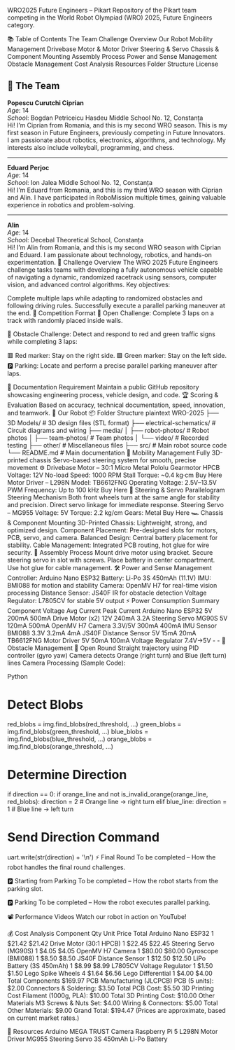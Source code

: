 WRO2025 Future Engineers – Pikart
Repository of the Pikart team competing in the World Robot Olympiad (WRO) 2025, Future Engineers category.

📚 Table of Contents
The Team
Challenge Overview
Our Robot
Mobility Management
Drivebase
Motor & Motor Driver
Steering & Servo
Chassis & Component Mounting
Assembly Process
Power and Sense Management
Obstacle Management
Cost Analysis
Resources
Folder Structure
License
## 👥 The Team

**Popescu Curutchi Ciprian**  
*Age*: 14  
*School*: Bogdan Petriceicu Hasdeu Middle School No. 12, Constanța  
Hi! I’m Ciprian from Romania, and this is my second WRO season. This is my first season in Future Engineers, previously competing in Future Innovators. I am passionate about robotics, electronics, algorithms, and technology. My interests also include volleyball, programming, and chess.

---

**Eduard Perjoc**  
*Age*: 14  
*School*: Ion Jalea Middle School No. 12, Constanța  
Hi! I’m Eduard from Romania, and this is my third WRO season with Ciprian and Alin. I have participated in RoboMission multiple times, gaining valuable experience in robotics and problem-solving.

---

**Alin**  
*Age*: 14  
*School*: Decebal Theoretical School, Constanța  
Hi! I’m Alin from Romania, and this is my second WRO season with Ciprian and Eduard. I am passionate about technology, robotics, and hands-on experimentation.
🎯 Challenge Overview
The WRO 2025 Future Engineers challenge tasks teams with developing a fully autonomous vehicle capable of navigating a dynamic, randomized racetrack using sensors, computer vision, and advanced control algorithms.
Key objectives:

Complete multiple laps while adapting to randomized obstacles and following driving rules.
Successfully execute a parallel parking maneuver at the end.
📌 Competition Format
🏁 Open Challenge:
Complete 3 laps on a track with randomly placed inside walls.

🚦 Obstacle Challenge:
Detect and respond to red and green traffic signs while completing 3 laps:

🟥 Red marker: Stay on the right side.
🟩 Green marker: Stay on the left side.
🅿️ Parking:
Locate and perform a precise parallel parking maneuver after laps.

📑 Documentation Requirement
Maintain a public GitHub repository showcasing engineering process, vehicle design, and code.
🏆 Scoring & Evaluation
Based on accuracy, technical documentation, speed, innovation, and teamwork.
🤖 Our Robot
📦 Folder Structure
plaintext
WRO-2025
├── 3D Models/         # 3D design files (STL format)
├── electrical-schematics/ # Circuit diagrams and wiring
├── media/
│   ├── robot-photos/  # Robot photos
│   ├── team-photos/   # Team photos
│   └── video/         # Recorded testing
├── other/             # Miscellaneous files
├── src/               # Main robot source code
└── README.md          # Main documentation
🚗 Mobility Management
Fully 3D-printed chassis
Servo-based steering system for smooth, precise movement
⚙️ Drivebase
Motor – 30:1 Micro Metal Pololu Gearmotor HPCB
Voltage: 12V
No-load Speed: 1000 RPM
Stall Torque: ~0.4 kg·cm
Buy Here
Motor Driver – L298N
Model: TB6612FNG
Operating Voltage: 2.5V–13.5V
PWM Frequency: Up to 100 kHz
Buy Here
🔄 Steering & Servo
Parallelogram Steering Mechanism
Both front wheels turn at the same angle for stability and precision.
Direct servo linkage for immediate response.
Steering Servo – MG955
Voltage: 5V
Torque: 2.2 kg/cm
Gears: Metal
Buy Here
🏎️ Chassis & Component Mounting
3D-Printed Chassis: Lightweight, strong, and optimized design.
Component Placement: Pre-designed slots for motors, PCB, servo, and camera.
Balanced Design: Central battery placement for stability.
Cable Management: Integrated PCB routing, hot glue for wire security.
🔧 Assembly Process
Mount drive motor using bracket.
Secure steering servo in slot with screws.
Place battery in center compartment.
Use hot glue for cable management.
🛠️ Power and Sense Management
Controller: Arduino Nano ESP32
Battery: Li-Po 3S 450mAh (11.1V)
IMU: BMI088 for motion and stability
Camera: OpenMV H7 for real-time vision processing
Distance Sensor: JS40F IR for obstacle detection
Voltage Regulator: L7805CV for stable 5V output
⚡ Power Consumption Summary
Component	Voltage	Avg Current	Peak Current
Arduino Nano ESP32	5V	200mA	500mA
Drive Motor (x2)	12V	240mA	3.2A
Steering Servo MG90S	5V	120mA	500mA
OpenMV H7 Camera	3.3V/5V	300mA	400mA
IMU Sensor BMI088	3.3V	3.2mA	4mA
JS40F Distance Sensor	5V	15mA	20mA
TB6612FNG Motor Driver	5V	50mA	100mA
Voltage Regulator	7.4V→5V	-	-
📝 Obstacle Management
🏁 Open Round
Straight trajectory using PID controller (gyro yaw)
Camera detects Orange (right turn) and Blue (left turn) lines
Camera Processing (Sample Code):

Python
# Detect Blobs
red_blobs = img.find_blobs(red_threshold, ...)
green_blobs = img.find_blobs(green_threshold, ...)
blue_blobs = img.find_blobs(blue_threshold, ...)
orange_blobs = img.find_blobs(orange_threshold, ...)
# Determine Direction
if direction == 0:
    if orange_line and not is_invalid_orange(orange_line, red_blobs):
        direction = 2  # Orange line → right turn
    elif blue_line:
        direction = 1  # Blue line → left turn
# Send Direction Command
uart.write(str(direction) + '\n')
⚡ Final Round
To be completed – How the robot handles the final round challenges.

🅿️ Starting from Parking
To be completed – How the robot starts from the parking slot.

🅿️ Parking
To be completed – How the robot executes parallel parking.

📽️ Performance Videos
Watch our robot in action on YouTube!

💰 Cost Analysis
Component	Qty	Unit Price	Total
Arduino Nano ESP32	1	$21.42	$21.42
Drive Motor (30:1 HPCB)	1	$22.45	$22.45
Steering Servo (MG90S)	1	$4.05	$4.05
OpenMV H7 Camera	1	$80.00	$80.00
Gyroscope (BMI088)	1	$8.50	$8.50
JS40F Distance Sensor	1	$12.50	$12.50
LiPo Battery (3S 450mAh)	1	$8.99	$8.99
L7805CV Voltage Regulator	1	$1.50	$1.50
Lego Spike Wheels	4	$1.64	$6.56
Lego Differential	1	$4.00	$4.00
Total Components			$169.97
PCB Manufacturing (JLCPCB)
PCB (5 units): $2.00
Connectors & Soldering: $3.50
Total PCB Cost: $5.50
3D Printing Cost
Filament (1000g, PLA): $10.00
Total 3D Printing Cost: $10.00
Other Materials
M3 Screws & Nuts Set: $4.00
Wiring & Connectors: $5.00
Total Other Materials: $9.00
Grand Total: $194.47
(Prices are approximate, based on current market rates.)

📂 Resources
Arduino MEGA
TRUST Camera
Raspberry Pi 5
L298N Motor Driver
MG955 Steering Servo
3S 450mAh Li-Po Battery
